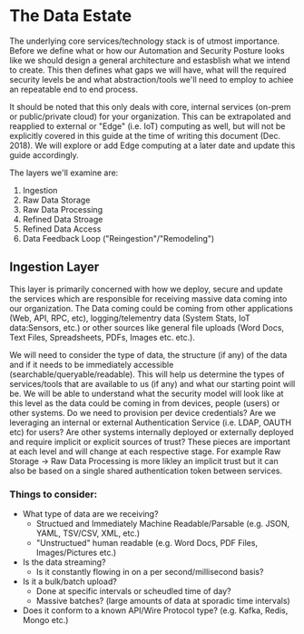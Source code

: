 # The Data Estate
The underlying core services/technology stack is of utmost importance.  Before we define what or how our Automation and Security Posture looks like we should design a general architecture and estasblish what we intend to create.  This then defines what gaps we will have, what will the required security levels be and what abstraction/tools we'll need to employ to achiee an repeatable end to end process.

It should be noted that this only deals with core, internal services (on-prem or public/private cloud) for your organization.  This can be extrapolated and reapplied to external or "Edge" (i.e. IoT) computing as well, but will not be explicitly covered in this guide at the time of writing this document (Dec. 2018).  We will explore or add Edge computing at a later date and update this guide accordingly.

The layers we'll examine are:
1. Ingestion
1. Raw Data Storage
1. Raw Data Processing
1. Refined Data Stroage
1. Refined Data Access
1. Data Feedback Loop ("Reingestion"/"Remodeling")

## Ingestion Layer
This layer is primarily concerned with how we deploy, secure and update the services which are responsible for receiving massive data coming into our organization.  The Data coming could be coming from other applications (Web, API, RPC, etc), logging/telementry data (System Stats, IoT data:Sensors, etc.) or other sources like general file uploads (Word Docs, Text Files, Spreadsheets, PDFs, Images etc. etc.).

We will need to consider the type of data, the structure (if any) of the data and if it needs to be immediately accessible (searchable/queryable/readable).  This will help us determine the types of services/tools that are available to us (if any) and what our starting point will be.  We will be able to understand what the security model will look like at this level as the data could be coming in from devices, people (users) or other systems. Do we need to provision per device credentials? Are we leveraging an internal or external Authentication Service (i.e. LDAP, OAUTH etc) for users? Are other systems internally deployed or externally deployed and require implicit or explicit sources of trust?  These pieces are important at each level and will change at each respective stage.  For example Raw Storage -> Raw Data Processing is more likley an implicit trust but it can also be based on a single shared authentication token between services.

### Things to consider:
- What type of data are we receiving?
    - Structued and Immediately Machine Readable/Parsable (e.g. JSON, YAML, TSV/CSV, XML, etc.)
    - "Unstructued" human readable (e.g. Word Docs, PDF Files, Images/Pictures etc.)
- Is the data streaming?
    - Is it constantly flowing in on a per second/millisecond basis?
- Is it a bulk/batch upload?
    - Done at specific intervals or scheudled time of day?
    - Massive batches? (large amounts of data at sporadic time intervals)
- Does it conform to a known API/Wire Protocol type? (e.g. Kafka, Redis, Mongo etc.)
